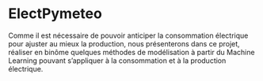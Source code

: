 # ElectPymeteo
Comme il est nécessaire de pouvoir anticiper la consommation électrique pour ajuster au mieux la production, nous présenterons dans ce projet, réaliser en binôme quelques méthodes de modélisation à partir du Machine Learning pouvant s’appliquer à la consommation et à la production électrique.

